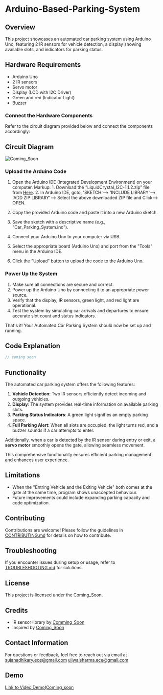 # Arduino-Based-Parking-System

## Overview
This project showcases an automated car parking system using Arduino Uno, featuring 2 IR sensors for vehicle detection, a display showing available slots, and indicators for parking status.

## Hardware Requirements
- Arduino Uno
- 2 IR sensors
- Servo motor
- Display (LCD with I2C Driver)
- Green and red (Indicator Light)
- Buzzer

###  Connect the Hardware Components
Refer to the circuit diagram provided below and connect the components accordingly:
## Circuit Diagram
![Coming_Soon](coming-soon)

###  Upload the Arduino Code
1. Open the Arduino IDE (Integrated Development Environment) on your computer.
        Markup: 1. Download the "LiquidCrystal_I2C-1.1.2.zip" file from [Here](https://www.arduinolibraries.info/libraries/liquid-crystal-i2-c).
         2. In Arduino IDE, goto, 'SKETCH'--> 'INCLUDE LIBRARY'--> 'ADD ZIP LIBRARY'--> Select the above downloaded ZIP file and Click--> OPEN.

3. Copy the provided Arduino code and paste it into a new Arduino sketch.
4. Save the sketch with a descriptive name (e.g., "Car_Parking_System.ino").
5. Connect your Arduino Uno to your computer via USB.
6. Select the appropriate board (Arduino Uno) and port from the "Tools" menu in the Arduino IDE.
7. Click the "Upload" button to upload the code to the Arduino Uno.

###  Power Up the System
1. Make sure all connections are secure and correct.
2. Power up the Arduino Uno by connecting it to an appropriate power source.
3. Verify that the display, IR sensors, green light, and red light are operational.
4. Test the system by simulating car arrivals and departures to ensure accurate slot count and status indicators.

That's it! Your Automated Car Parking System should now be set up and running.



## Code Explanation
```cpp
// coming soon
```

## Functionality
The automated car parking system offers the following features:

1. **Vehicle Detection**: Two IR sensors efficiently detect incoming and outgoing vehicles.
2. **Display**: The system provides real-time information on available parking slots.
3. **Parking Status Indicators**: A green light signifies an empty parking space.
4. **Full Parking Alert**: When all slots are occupied, the light turns red, and a buzzer sounds if a car attempts to enter.

Additionally, when a car is detected by the IR sensor during entry or exit, a **servo motor** smoothly opens the gate, allowing seamless movement.

This comprehensive functionality ensures efficient parking management and enhances user experience.

## Limitations
- When the "Entring Vehicle and the Exiting Vehicle" both comes at the gate at the same time, program shows unaccepted behaviour.
- Future improvements could include expanding parking capacity and code optimization.

## Contributing
Contributions are welcome! Please follow the guidelines in [CONTRIBUTING.md](CONTRIBUTING.md) for details on how to contribute.

## Troubleshooting
If you encounter issues during setup or usage, refer to [TROUBLESHOOTING.md](TROUBLESHOOTING.md) for solutions.

## License
This project is licensed under the [Coming_Soon](LICENSE).

## Credits
- IR sensor library by [Comming_Soon](link-to-library)
- Inspired by [Coming_Soon](link-to-inspiration)

## Contact Information
For questions or feedback, feel free to reach out via email at
[sujanadhikary.ece@gmail.com](mailto:sujanadhikary.ece@gmail.com)
[ujjwalsharma.ece@gmail.com](mailto:ujjwalsharma.ece@gmail.com)

## Demo
[Link to Video Demo(Coming_soon](link-to-your-demo-video-or-images)

